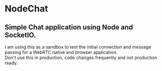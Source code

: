 # NodeChat
## Simple Chat application using Node and SocketIO.
  
I am using this as a sandbox to test the initial connection and message passing for a WebRTC native and browser application.  
Don't use this in production, code changes frequently and not production ready.
